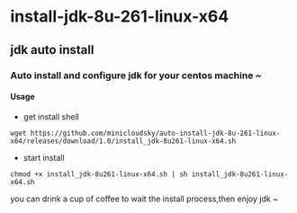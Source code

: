 # install-jdk-8u-261-linux-x64
## jdk auto install
### Auto install and configure jdk for your centos machine ~
#### Usage
- get install shell
```
wget https://github.com/minicloudsky/auto-install-jdk-8u-261-linux-x64/releases/download/1.0/install_jdk-8u261-linux-x64.sh 
```
- start install
```
chmod +x install_jdk-8u261-linux-x64.sh | sh install_jdk-8u261-linux-x64.sh 
```
you can drink a cup of coffee to wait the install process,then enjoy jdk ~
